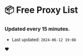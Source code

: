 # :package: Free Proxy List
### Updated every 15 minutes.

- Last updated: `2024-06-12 19:08`

:heart:
